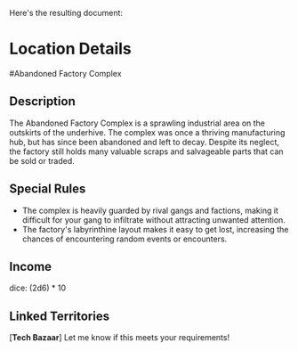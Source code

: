 Here's the resulting document:

# Location Details
#Abandoned Factory Complex
## Description
The Abandoned Factory Complex is a sprawling industrial area on the outskirts of the underhive. The complex was once a thriving manufacturing hub, but has since been abandoned and left to decay. Despite its neglect, the factory still holds many valuable scraps and salvageable parts that can be sold or traded.

## Special Rules
* The complex is heavily guarded by rival gangs and factions, making it difficult for your gang to infiltrate without attracting unwanted attention.
* The factory's labyrinthine layout makes it easy to get lost, increasing the chances of encountering random events or encounters.

## Income
dice: (2d6) * 10

## Linked Territories
[**Tech Bazaar**]
Let me know if this meets your requirements!